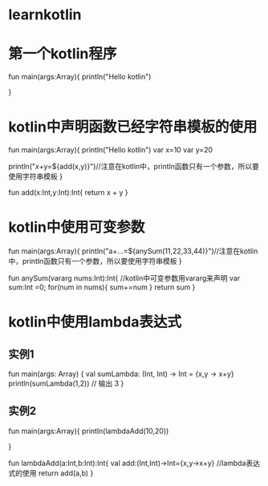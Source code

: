 # learnkotlin
# 第一个kotlin程序
fun main(args:Array<String>){
    println("Hello kotlin")
     
}

# kotlin中声明函数已经字符串模板的使用
fun main(args:Array<String>){
    println("Hello kotlin")
    var x=10
    var y=20
 
   println("$x+$y=${add(x,y)}")//注意在kotlin中，println函数只有一个参数，所以要使用字符串模板
}

fun add(x:Int,y:Int):Int{
    return x + y
}

# kotlin中使用可变参数
fun main(args:Array<String>){
    println("a+...=${anySum(11,22,33,44)}")//注意在kotlin中，println函数只有一个参数，所以要使用字符串模板
}

 

fun anySum(vararg nums:Int):Int{ //kotlin中可变参数用vararg来声明
    var sum:Int =0;
    for(num in nums){
        sum+=num
    }
    return sum
}
# kotlin中使用lambda表达式
## 实例1
fun main(args: Array<String>) {
    val sumLambda: (Int, Int) -> Int = {x,y -> x+y}
    println(sumLambda(1,2))  // 输出 3
}

##   实例2
fun main(args:Array<String>){
    println(lambdaAdd(10,20))
    
}

fun lambdaAdd(a:Int,b:Int):Int{
    val add:(Int,Int)->Int={x,y->x+y} //lambda表达式的使用
    return add(a,b)
}
    
